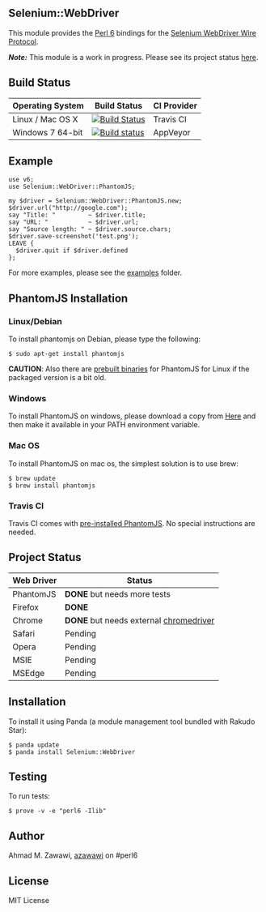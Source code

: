 ## Selenium::WebDriver

This module provides the [Perl 6](http://perl6.org) bindings for the [Selenium WebDriver Wire Protocol](https://github.com/SeleniumHQ/selenium/wiki/JsonWireProtocol).

***Note:*** This module is a work in progress. Please see its project status [here](https://github.com/azawawi/perl6-selenium-webdriver/blob/master/README.md#project-status).

## Build Status

| Operating System  |   Build Status  | CI Provider |
| ----------------- | --------------- | ----------- |
| Linux / Mac OS X  | [![Build Status](https://travis-ci.org/azawawi/perl6-selenium-webdriver.svg?branch=master)](https://travis-ci.org/azawawi/perl6-selenium-webdriver)  | Travis CI |
| Windows 7 64-bit  | [![Build status](https://ci.appveyor.com/api/projects/status/github/azawawi/perl6-selenium-webdriver?svg=true)](https://ci.appveyor.com/project/azawawi/perl6-selenium-webdriver/branch/master)  | AppVeyor |

## Example

```Perl6
use v6;
use Selenium::WebDriver::PhantomJS;

my $driver = Selenium::WebDriver::PhantomJS.new;
$driver.url("http://google.com");
say "Title: "         ~ $driver.title;
say "URL: "           ~ $driver.url;
say "Source length: " ~ $driver.source.chars;
$driver.save-screenshot('test.png');
LEAVE {
  $driver.quit if $driver.defined
};
```

For more examples, please see the [examples](examples) folder.

## PhantomJS Installation

### Linux/Debian

To install phantomjs on Debian, please type the following:
```
$ sudo apt-get install phantomjs
```

**CAUTION**: Also there are [prebuilt binaries](
https://bitbucket.org/ariya/phantomjs/downloads) for PhantomJS for Linux if the packaged version is a bit old.

### Windows

To install PhantomJS on windows, please download a copy from
[Here](http://phantomjs.org/) and then make it available in your PATH environment
variable.

### Mac OS

To install PhantomJS on mac os, the simplest solution is to use brew:
```
$ brew update
$ brew install phantomjs
```

### Travis CI

Travis CI comes with [pre-installed PhantomJS](
http://docs.travis-ci.com/user/gui-and-headless-browsers/#Using-PhantomJS).
No special instructions are needed.

## Project Status

| Web Driver    | Status        |
| ------------- | ------------- |
| PhantomJS     | **DONE** but needs more tests |
| Firefox       | **DONE** |
| Chrome        | **DONE** but needs external [chromedriver](https://sites.google.com/a/chromium.org/chromedriver/) |
| Safari        | Pending       |
| Opera         | Pending       |
| MSIE          | Pending       |
| MSEdge        | Pending       |

## Installation

To install it using Panda (a module management tool bundled with Rakudo Star):

```
$ panda update
$ panda install Selenium::WebDriver
```

## Testing

To run tests:

```
$ prove -v -e "perl6 -Ilib"
```

## Author

Ahmad M. Zawawi, [azawawi](https://github.com/azawawi/) on #perl6

## License

MIT License
